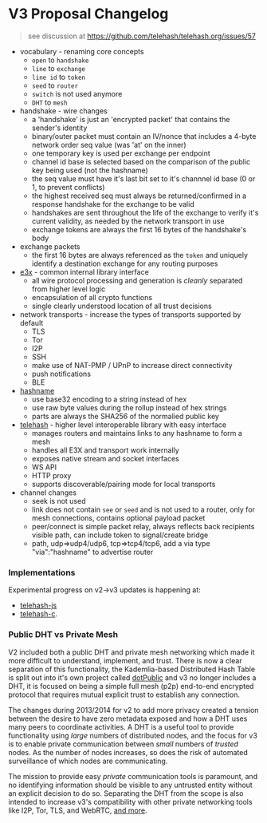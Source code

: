 V3 Proposal Changelog
=====================

> see discussion at
> https://github.com/telehash/telehash.org/issues/57

* vocabulary - renaming core concepts
  * `open` to `handshake`
  * `line` to `exchange`
  * `line id` to `token`
  * `seed` to `router`
  * `switch` is not used anymore
  * `DHT` to `mesh`
* handshake - wire changes
  * a 'handshake' is just an 'encrypted packet' that contains the sender's identity
  * binary/outer packet must contain an IV/nonce that includes a 4-byte network order seq value (was 'at' on the inner)
  * one temporary key is used per exchange per endpoint
  * channel id base is selected based on the comparison of the public key being used (not the hashname)
  * the seq value must have it's last bit set to it's channnel id base (0 or 1, to prevent conflicts)
  * the highest received seq must always be returned/confirmed in a response handshake for the exchange to be valid
  * handshakes are sent throughout the life of the exchange to verify it's current validity, as needed by the network transport in use
  * exchange tokens are always the first 16 bytes of the handshake's body
* exchange packets
  * the first 16 bytes are always referenced as the `token` and uniquely identify a destination exchange for any routing purposes
* [e3x](e3x) - common internal library interface
  * all wire protocol processing and generation is *cleanly* separated from higher level logic
  * encapsulation of all crypto functions
  * single clearly understood location of all trust decisions
* network transports - increase the types of transports supported by default
  * TLS
  * Tor
  * I2P
  * SSH
  * make use of NAT-PMP / UPnP to increase direct connectivity
  * push notifications
  * BLE
* [hashname](hashname/)
  * use base32 encoding to a string instead of hex
  * use raw byte values during the rollup instead of hex strings
  * parts are always the SHA256 of the normalied public key 
* [telehash](telehash.md) - higher level interoperable library with easy interface
  * manages routers and maintains links to any hashname to form a mesh
  * handles all E3X and transport work internally
  * exposes native stream and socket interfaces
  * WS API
  * HTTP proxy
  * supports discoverable/pairing mode for local transports
* channel changes
  * seek is not used
  * link does not contain `see` or `seed` and is not used to a router, only for mesh connections, contains optional payload packet
  * peer/connect is simple packet relay, always reflects back recipients visible path, can include token to signal/create bridge
  * path, udp=>udp4/udp6, tcp=>tcp4/tcp6, add a via type "via":"hashname" to advertise router

### Implementations

Experimental progress on v2->v3 updates is happening at:

* [telehash-js](https://github.com/telehash/node-telehash/tree/v3)
* [telehash-c](https://github.com/telehash/telehash-c/tree/v3).

### Public DHT vs Private Mesh

V2 included both a public DHT and private mesh networking which made it more difficult to understand, implement, and trust.  There is now a clear separation of this functionality, the Kademlia-based Distributed Hash Table is split out into it's own project called [dotPublic](https://github.com/quartzjer/dotPublic) and v3 no longer includes a DHT, it is focused on being a simple full mesh (p2p) end-to-end encrypted protocol that requires mutual explicit trust to establish any connection.

The changes during 2013/2014 for v2 to add more privacy created a tension between the desire to have zero metadata exposed and how a DHT uses many peers to coordinate activities.  A DHT is a useful tool to provide functionality using *large* numbers of distributed nodes, and the focus for v3 is to enable private communication between *small* numbers of *trusted* nodes.  As the number of nodes increases, so does the risk of automated surveillance of which nodes are communicating.

The mission to provide easy *private* communication tools is paramount, and no identifying information should be visible to any untrusted entity without an explicit decision to do so.  Separating the DHT from the scope is also intended to increase v3's compatibility with other private networking tools like I2P, Tor, TLS, and WebRTC, [and more](https://github.com/redecentralize/alternative-internet).
